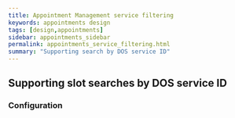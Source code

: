 ```yaml
---
title: Appointment Management service filtering
keywords: appointments design
tags: [design,appointments]
sidebar: appointments_sidebar
permalink: appointments_service_filtering.html
summary: "Supporting search by DOS service ID"
---
```


## Supporting slot searches by DOS service ID ##

### Configuration ###

